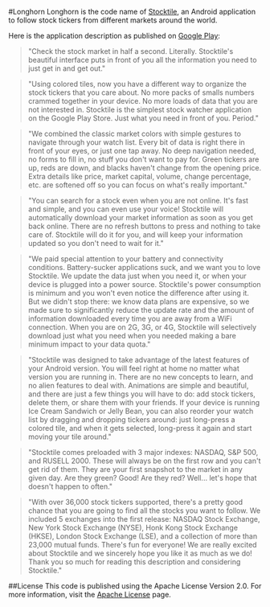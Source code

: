 #Longhorn
Longhorn is the code name of [Stocktile](https://play.google.com/store/apps/details?id=com.svpino.longhorn), an Android application to follow stock tickers from different markets around the world.

Here is the application description as published on [Google Play](https://play.google.com/store/apps/details?id=com.svpino.longhorn):

> "Check the stock market in half a second. Literally. Stocktile's beautiful interface puts in front of you all the information you need to just get in and get out."

> "Using colored tiles, now you have a different way to organize the stock tickers that you care about. No more packs of smalls numbers crammed together in your device. No more loads of data that you are not interested in. Stocktile is the simplest stock watcher application on the Google Play Store. Just what you need in front of you. Period."

> "We combined the classic market colors with simple gestures to navigate through your watch list. Every bit of data is right there in front of your eyes, or just one tap away. No deep navigation needed, no forms to fill in, no stuff you don't want to pay for. Green tickers are up, reds are down, and blacks haven't change from the opening price. Extra details like price, market capital, volume, change percentage, etc. are softened off so you can focus on what's really important."

> "You can search for a stock even when you are not online. It's fast and simple, and you can even use your voice! Stocktile will automatically download your market information as soon as you get back online. There are no refresh buttons to press and nothing to take care of. Stocktile will do it for you, and will keep your information updated so you don't need to wait for it."

> "We paid special attention to your battery and connectivity conditions. Battery-sucker applications suck, and we want you to love Stocktile. We update the data just when you need it, or when your device is plugged into a power source. Stocktile's power consumption is minimum and you won't even notice the difference after using it. But we didn't stop there: we know data plans are expensive, so we made sure to significantly reduce the update rate and the amount of information downloaded every time you are away from a WiFi connection. When you are on 2G, 3G, or 4G, Stocktile will selectively download just what you need when you needed making a bare minimum impact to your data quota."

> "Stocktile was designed to take advantage of the latest features of your Android version. You will feel right at home no matter what version you are running in. There are no new concepts to learn, and no alien features to deal with. Animations are simple and beautiful, and there are just a few things you will have to do: add stock tickers, delete them, or share them with your friends. If your device is running Ice Cream Sandwich or Jelly Bean, you can also reorder your watch list by dragging and dropping tickers around: just long-press a colored tile, and when it gets selected, long-press it again and start moving your tile around."

> "Stocktile comes preloaded with 3 major indexes: NASDAQ, S&P 500, and RUSELL 2000. These will always be on the first row and you can't get rid of them. They are your first snapshot to the market in any given day. Are they green? Good! Are they red? Well... let's hope that doesn't happen to often."

> "With over 36,000 stock tickers supported, there's a pretty good chance that you are going to find all the stocks you want to follow. We included 5 exchanges into the first release: NASDAQ Stock Exchange, New York Stock Exchange (NYSE), Honk Kong Stock Exchange (HKSE), London Stock Exchange (LSE), and a collection of more than 23,000 mutual funds. There's fun for everyone!
We are really excited about Stocktile and we sincerely hope you like it as much as we do! Thank you so much for reading this description and considering Stocktile."

##License
This code is published using the Apache License Version 2.0. For more information, visit the [Apache License](http://www.apache.org/licenses/LICENSE-2.0) page.